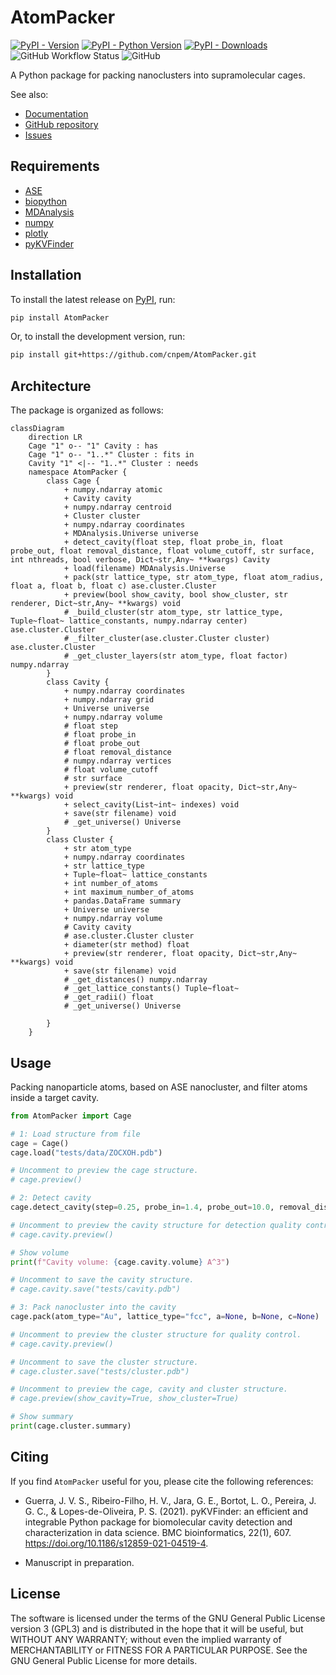 # AtomPacker

[![PyPI - Version](https://img.shields.io/pypi/v/AtomPacker)](https://pypi.org/project/AtomPacker/)
[![PyPI - Python Version](https://img.shields.io/pypi/pyversions/AtomPacker)](https://pypi.org/project/AtomPacker/)
[![PyPI - Downloads](https://img.shields.io/pypi/dm/AtomPacker)](https://pypi.org/project/AtomPacker/)
![GitHub Workflow Status](https://img.shields.io/github/actions/workflow/status/cnpem/AtomPacker/testing.yml?label=testing)
![GitHub](https://img.shields.io/github/license/cnpem/AtomPacker)

A Python package for packing nanoclusters into supramolecular cages.

See also:

- [Documentation](https://cnpem.github.io/AtomPacker/)
- [GitHub repository](https://github.com/cnpem/AtomPacker/)
- [Issues](https://github.com/cnpem/AtomPacker/issues)

## Requirements

- [ASE](https://pypi.org/project/ase)
- [biopython](https://pypi.org/project/biopython)
- [MDAnalysis](https://pypi.org/project/MDAnalysis)
- [numpy](https://pypi.org/project/numpy)
- [plotly](https://pypi.org/project/plotly)
- [pyKVFinder](https://pypi.org/project/pyKVFinder)

## Installation

To install the latest release on [PyPI](https://pypi.org/project/AtomPacker/), run:

```bash
pip install AtomPacker
```

Or, to install the development version, run:

```bash
pip install git+https://github.com/cnpem/AtomPacker.git
```

## Architecture

The package is organized as follows:

```mermaid
classDiagram
    direction LR
    Cage "1" o-- "1" Cavity : has
    Cage "1" o-- "1..*" Cluster : fits in
    Cavity "1" <|-- "1..*" Cluster : needs
    namespace AtomPacker {
        class Cage {
            + numpy.ndarray atomic
            + Cavity cavity
            + numpy.ndarray centroid
            + Cluster cluster
            + numpy.ndarray coordinates
            + MDAnalysis.Universe universe
            + detect_cavity(float step, float probe_in, float probe_out, float removal_distance, float volume_cutoff, str surface, int nthreads, bool verbose, Dict~str,Any~ **kwargs) Cavity
            + load(filename) MDAnalysis.Universe
            + pack(str lattice_type, str atom_type, float atom_radius, float a, float b, float c) ase.cluster.Cluster
            + preview(bool show_cavity, bool show_cluster, str renderer, Dict~str,Any~ **kwargs) void
            # _build_cluster(str atom_type, str lattice_type, Tuple~float~ lattice_constants, numpy.ndarray center) ase.cluster.Cluster
            # _filter_cluster(ase.cluster.Cluster cluster) ase.cluster.Cluster
            # _get_cluster_layers(str atom_type, float factor) numpy.ndarray            
        }
        class Cavity {
            + numpy.ndarray coordinates
            + numpy.ndarray grid
            + Universe universe
            + numpy.ndarray volume
            # float step
            # float probe_in
            # float probe_out
            # float removal_distance
            # numpy.ndarray vertices
            # float volume_cutoff
            # str surface
            + preview(str renderer, float opacity, Dict~str,Any~ **kwargs) void
            + select_cavity(List~int~ indexes) void
            + save(str filename) void
            # _get_universe() Universe
        }
        class Cluster {
            + str atom_type
            + numpy.ndarray coordinates
            + str lattice_type
            + Tuple~float~ lattice_constants
            + int number_of_atoms
            + int maximum_number_of_atoms
            + pandas.DataFrame summary
            + Universe universe
            + numpy.ndarray volume
            # Cavity cavity
            # ase.cluster.Cluster cluster
            + diameter(str method) float
            + preview(str renderer, float opacity, Dict~str,Any~ **kwargs) void
            + save(str filename) void
            # _get_distances() numpy.ndarray
            # _get_lattice_constants() Tuple~float~
            # _get_radii() float
            # _get_universe() Universe
            
        }
    }
```

## Usage

Packing nanoparticle atoms, based on ASE nanocluster, and filter atoms inside a target cavity.

```python
from AtomPacker import Cage

# 1: Load structure from file
cage = Cage()
cage.load("tests/data/ZOCXOH.pdb")

# Uncomment to preview the cage structure.
# cage.preview()

# 2: Detect cavity
cage.detect_cavity(step=0.25, probe_in=1.4, probe_out=10.0, removal_distance=1.0, volume_cutoff=5.0)

# Uncomment to preview the cavity structure for detection quality control.
# cage.cavity.preview()

# Show volume
print(f"Cavity volume: {cage.cavity.volume} A^3")

# Uncomment to save the cavity structure.
# cage.cavity.save("tests/cavity.pdb")

# 3: Pack nanocluster into the cavity
cage.pack(atom_type="Au", lattice_type="fcc", a=None, b=None, c=None)

# Uncomment to preview the cluster structure for quality control.
# cage.cavity.preview()

# Uncomment to save the cluster structure.
# cage.cluster.save("tests/cluster.pdb")

# Uncomment to preview the cage, cavity and cluster structure.
# cage.preview(show_cavity=True, show_cluster=True)

# Show summary
print(cage.cluster.summary)
```

## Citing

If you find `AtomPacker` useful for you, please cite the following references:

- Guerra, J. V. S., Ribeiro-Filho, H. V., Jara, G. E., Bortot, L. O., Pereira, J. G. C., & Lopes-de-Oliveira, P. S. (2021). pyKVFinder: an efficient and integrable Python package for biomolecular cavity detection and characterization in data science. BMC bioinformatics, 22(1), 607. https://doi.org/10.1186/s12859-021-04519-4.

- Manuscript in preparation.

## License

The software is licensed under the terms of the GNU General Public License version 3 (GPL3) and is distributed in the hope that it will be useful, but WITHOUT ANY WARRANTY; without even the implied warranty of MERCHANTABILITY or FITNESS FOR A PARTICULAR PURPOSE. See the GNU General Public License for more details.
